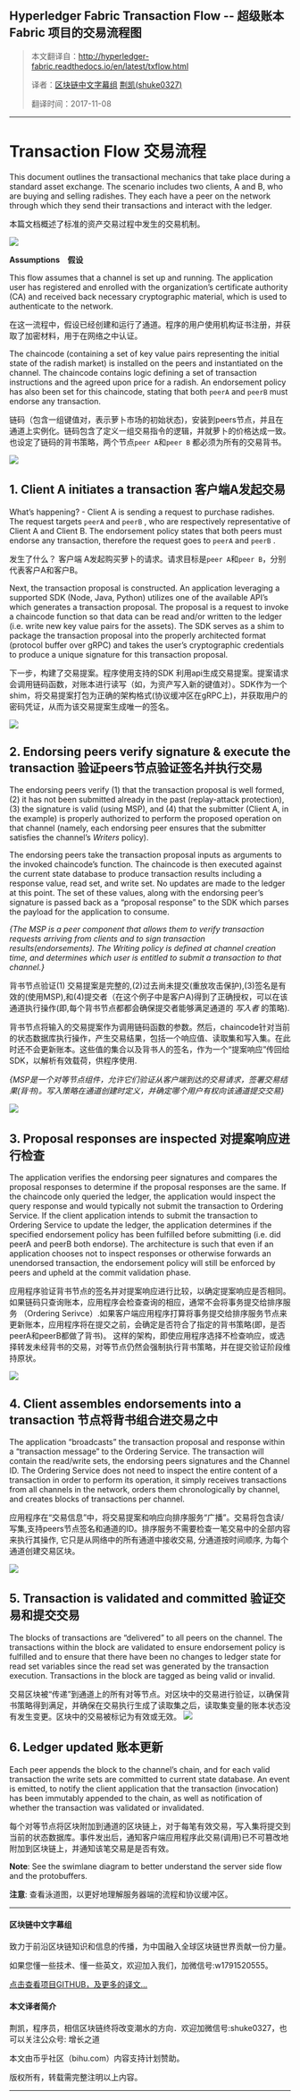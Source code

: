Hyperledger Fabric Transaction Flow  -- 超级账本 Fabric 项目的交易流程图
------------------------------------------------------

> 本文翻译自：http://hyperledger-fabric.readthedocs.io/en/latest/txflow.html
>
> 译者：[区块链中文字幕组](https://github.com/BlockchainTranslator/EOS)  [荆凯(shuke0327)](https://github.com/shuke0327)
>
> 翻译时间：2017-11-08

---------------------------


# Transaction Flow 交易流程

This document outlines the transactional mechanics that take place during a standard asset exchange. The scenario includes two clients, A and B, who are buying and selling radishes. They each have a peer on the network through which they send their transactions and interact with the ledger.

本篇文档概述了标准的资产交易过程中发生的交易机制。

![](http://hyperledger-fabric.readthedocs.io/en/latest/_images/step0.png)

**Assumptions　假设**

This flow assumes that a channel is set up and running. The application user has registered and enrolled with the organization’s certificate authority (CA) and received back necessary cryptographic material, which is used to authenticate to the network.

在这一流程中，假设已经创建和运行了通道。程序的用户使用机构证书注册，并获取了加密材料，用于在网络之中认证。

The chaincode (containing a set of key value pairs representing the initial state of the radish market) is installed on the peers and instantiated on the channel. The chaincode contains logic defining a set of transaction instructions and the agreed upon price for a radish. An endorsement policy has also been set for this chaincode, stating that both `peerA` and `peerB` must endorse any transaction.

链码（包含一组键值对，表示萝卜市场的初始状态)，安装到peers节点，并且在通道上实例化。链码包含了定义一组交易指令的逻辑，并就萝卜的价格达成一致。也设定了链码的背书策略，两个节点`peer A`和`peer B` 都必须为所有的交易背书。

![](http://hyperledger-fabric.readthedocs.io/en/latest/_images/step1.png)

## 1.  Client A initiates a transaction 客户端A发起交易

What’s happening? - Client A is sending a request to purchase radishes. The request targets
 `peerA` and `peerB` , who are respectively representative of Client A and Client B. The endorsement policy states that both peers must endorse any transaction, therefore the request goes to `peerA` and  `peerB` .

发生了什么？  客户端 A发起购买萝卜的请求。请求目标是`peer A`和`peer B`，分别代表客户A和客户B。

Next, the transaction proposal is constructed. An application leveraging a supported SDK (Node, Java, Python) utilizes one of the available API’s which generates a transaction proposal. The proposal is a request to invoke a chaincode function so that data can be read and/or written to the ledger (i.e. write new key value pairs for the assets). The SDK serves as a shim to package the transaction proposal into the properly architected format (protocol buffer over gRPC) and takes the user’s cryptographic credentials to produce a unique signature for this transaction proposal.

下一步，构建了交易提案。程序使用支持的SDK 利用api生成交易提案。提案请求会调用链码函数，对账本进行读写（如，为资产写入新的键值对）。SDK作为一个shim，将交易提案打包为正确的架构格式(协议缓冲区在gRPC上)，并获取用户的密码凭证，从而为该交易提案生成唯一的签名。

![](http://hyperledger-fabric.readthedocs.io/en/latest/_images/step2.png)

## 2.  Endorsing peers verify signature & execute the transaction 验证peers节点验证签名并执行交易

The endorsing peers verify (1) that the transaction proposal is well formed, (2) it has not been submitted already in the past (replay-attack protection), (3) the signature is valid (using MSP), and (4) that the submitter (Client A, in the example) is properly authorized to perform the proposed operation on that channel (namely, each endorsing peer ensures that the submitter satisfies the channel’s *Writers* policy).

The endorsing peers take the transaction proposal inputs as arguments to the invoked chaincode’s function. The chaincode is then executed against the current state database to produce transaction results including a response value, read set, and write set. No updates are made to the ledger at this point. The set of these values, along with the endorsing peer’s signature is passed back as a “proposal response” to the SDK which parses the payload for the application to consume.

*{The MSP is a peer component that allows them to verify transaction requests arriving from clients and to sign transaction results(endorsements). The Writing policy is defined at channel creation time, and determines which user is entitled to submit a transaction to that channel.}*

背书节点验证(1) 交易提案是完整的,(2)过去尚未提交(重放攻击保护),(3)签名是有效的(使用MSP),和(4)提交者（在这个例子中是客户A)得到了正确授权，可以在该通道执行操作(即,每个背书节点都都会确保提交者能够满足通道的 *写入者* 的策略).

背书节点将输入的交易提案作为调用链码函数的参数。然后，chaincode针对当前的状态数据库执行操作，产生交易结果，包括一个响应值、读取集和写入集。在此时还不会更新账本。这些值的集合以及背书人的签名，作为一个“提案响应”传回给SDK，以解析有效载荷，供程序使用.

*{MSP是一个对等节点组件，允许它们验证从客户端到达的交易请求，签署交易结果(背书)。写入策略在通道创建时定义，并确定哪个用户有权向该通道提交交易}*

![](http://hyperledger-fabric.readthedocs.io/en/latest/_images/step3.png)

## 3.  Proposal responses are inspected 对提案响应进行检查

The application verifies the endorsing peer signatures and compares the proposal responses to determine if the proposal responses are the same. If the chaincode only queried the ledger, the application would inspect the query response and would typically not submit the transaction to Ordering Service. If the client application intends to submit the transaction to Ordering Service to update the ledger, the application determines if the specified endorsement policy has been fulfilled before submitting (i.e. did peerA and peerB both endorse). The architecture is such that even if an application chooses not to inspect responses or otherwise forwards an unendorsed transaction, the endorsement policy will still be enforced by peers and upheld at the commit validation phase.

应用程序验证背书节点的签名并对提案响应进行比较，以确定提案响应是否相同。
如果链码只查询账本，应用程序会检查查询的相应，通常不会将事务提交给排序服务 （Ordering Serivce）.如果客户端应用程序打算将事务提交给排序服务节点来更新账本，应用程序将在提交之前，会确定是否符合了指定的背书策略(即，是否peerA和peerB都做了背书)。
这样的架构，即使应用程序选择不检查响应，或选择转发未经背书的交易，对等节点仍然会强制执行背书策略，并在提交验证阶段维持原状。

![](http://hyperledger-fabric.readthedocs.io/en/latest/_images/step4.png)

## 4. Client assembles endorsements into a transaction 节点将背书组合进交易之中

The application “broadcasts” the transaction proposal and response within a “transaction message” to the Ordering Service. The transaction will contain the read/write sets, the endorsing peers signatures and the Channel ID. The Ordering Service does not need to inspect the entire content of a transaction in order to perform its operation, it simply receives transactions from all channels in the network, orders them chronologically by channel, and creates blocks of transactions per channel.

应用程序在“交易信息”中，将交易提案和响应向排序服务“广播”。交易将包含读/写集,支持peers节点签名和通道的ID。排序服务不需要检查一笔交易中的全部内容来执行其操作, 它只是从网络中的所有通道中接收交易, 分通道按时间顺序, 为每个通道创建交易区块。

![](http://hyperledger-fabric.readthedocs.io/en/latest/_images/step5.png)

## 5.  Transaction is validated and committed 验证交易和提交交易

The blocks of transactions are “delivered” to all peers on the channel. The transactions within the block are validated to ensure endorsement policy is fulfilled and to ensure that there have been no changes to ledger state for read set variables since the read set was generated by the transaction execution. Transactions in the block are tagged as being valid or invalid.

交易区块被“传递”到通道上的所有对等节点。对区块中的交易进行验证，以确保背书策略得到满足，并确保在交易执行生成了读取集之后，读取集变量的账本状态没有发生变更。区块中的交易被标记为有效或无效。
![](http://hyperledger-fabric.readthedocs.io/en/latest/_images/step6.png)

## 6. Ledger updated 账本更新

Each peer appends the block to the channel’s chain, and for each valid transaction the write sets are committed to current state database. An event is emitted, to notify the client application that the transaction (invocation) has been immutably appended to the chain, as well as notification of whether the transaction was validated or invalidated.

每个对等节点将区块附加到通道的区块链上，对于每笔有效交易，写入集将提交到当前的状态数据库。事件发出后，通知客户端应用程序此交易(调用)已不可篡改地附加到区块链上，并通知该笔交易是是否有效。

**Note**: See the swimlane diagram to better understand the server side flow and the protobuffers.

**注意**: 查看泳道图，以更好地理解服务器端的流程和协议缓冲区。

----------------------------------------------------

#### 区块链中文字幕组

致力于前沿区块链知识和信息的传播，为中国融入全球区块链世界贡献一份力量。

如果您懂一些技术、懂一些英文，欢迎加入我们，加微信号:w1791520555。

[点击查看项目GITHUB，及更多的译文...](https://github.com/BlockchainTranslator/EOS)

#### 本文译者简介

荆凯，程序员，相信区块链终将改变潮水的方向．欢迎加微信号:shuke0327，也可以关注公众号: 增长之道

本文由币乎社区（bihu.com）内容支持计划赞助。

版权所有，转载需完整注明以上内容。

----------------------------------------------------
